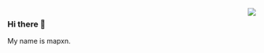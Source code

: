 <img align="right" src="https://github-readme-stats.vercel.app/api?username=mapxn&show_icons=true&icon_color=CE1D2D&text_color=718096&bg_color=ffffff&hide_title=true" />

### Hi there 👋
My name is mapxn.

